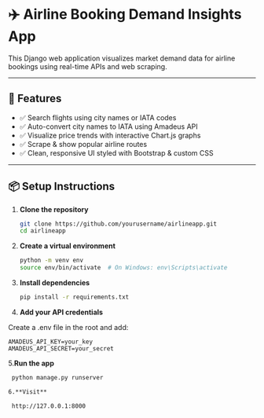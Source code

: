 # ✈️ Airline Booking Demand Insights App

This Django web application visualizes market demand data for airline bookings using real-time APIs and web scraping.

---

## 🔧 Features

- ✅ Search flights using city names or IATA codes
- ✅ Auto-convert city names to IATA using Amadeus API
- ✅ Visualize price trends with interactive Chart.js graphs
- ✅ Scrape & show popular airline routes
- ✅ Clean, responsive UI styled with Bootstrap & custom CSS

---

## 📦 Setup Instructions

1. **Clone the repository**  
   ```bash
   git clone https://github.com/yourusername/airlineapp.git
   cd airlineapp

2. **Create a virtual environment**
      ```bash
    python -m venv env
    source env/bin/activate  # On Windows: env\Scripts\activate

3. **Install dependencies**
      ```bash
    pip install -r requirements.txt

4. **Add your API credentials**

Create a .env file in the root and add:
    
    AMADEUS_API_KEY=your_key
    AMADEUS_API_SECRET=your_secret

5.**Run the app**
   ```bash
    python manage.py runserver

6.**Visit**

    http://127.0.0.1:8000 
